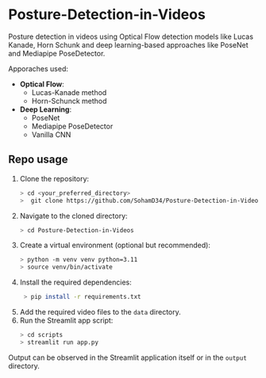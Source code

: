 # Posture-Detection-in-Videos
Posture detection in videos using Optical Flow detection models like Lucas Kanade, Horn Schunk and deep learning-based approaches like PoseNet and Mediapipe PoseDetector.

Apporaches used:
- **Optical Flow**: 
  - Lucas-Kanade method
  - Horn-Schunck method
- **Deep Learning**:
    - PoseNet
    - Mediapipe PoseDetector
    - Vanilla CNN

## Repo usage
1. Clone the repository:
   ```bash
   > cd <your_preferred_directory>
   >  git clone https://github.com/SohamD34/Posture-Detection-in-Videos.git
   ```
2. Navigate to the cloned directory:
   ```bash
   > cd Posture-Detection-in-Videos
   ```
3. Create a virtual environment (optional but recommended):
   ```bash
   > python -m venv venv python=3.11
   > source venv/bin/activate
   ```
4. Install the required dependencies:
   ```bash
    > pip install -r requirements.txt
    ```
5. Add the required video files to the `data` directory.
6. Run the Streamlit app script:
   ```bash
   > cd scripts
   > streamlit run app.py
   ```

Output can be observed in the Streamlit application itself or in the ```output``` directory.



